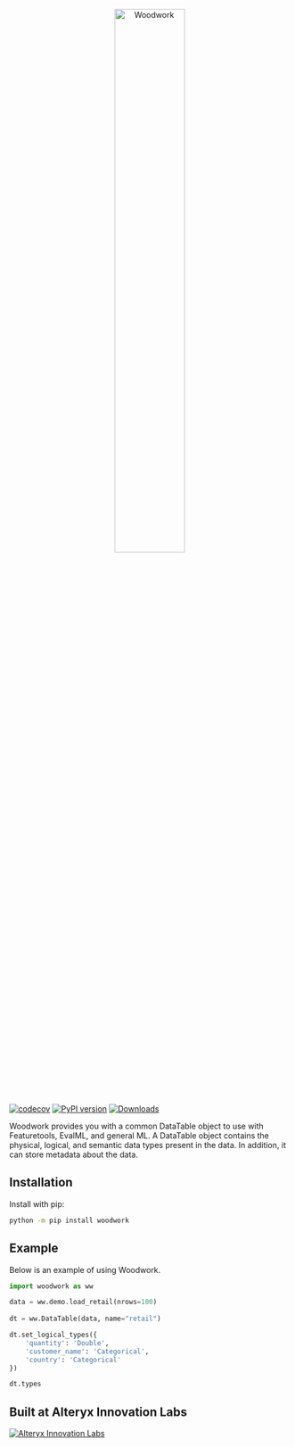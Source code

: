 <p align="center"><img width=50% src="https://raw.githubusercontent.com/FeatureLabs/woodwork/add_docs/docs/source/images/woodwork_light.png?token=ABA3QOJZIMGTSN4NPXAVSYC7O53OG" alt="Woodwork" /></p>

[![codecov](https://codecov.io/gh/FeatureLabs/woodwork/branch/main/graph/badge.svg?token=KJCKMREBDP)](https://codecov.io/gh/FeatureLabs/woodwork)
[![PyPI version](https://badge.fury.io/py/woodwork.svg?maxAge=2592000)](https://badge.fury.io/py/woodwork)
[![Downloads](https://pepy.tech/badge/woodwork/month)](https://pepy.tech/project/woodwork/month)

Woodwork provides you with a common DataTable object to use with Featuretools, EvalML, and general ML. A DataTable object contains the physical, logical, and semantic data types present in the data. In addition, it can store metadata about the data.

## Installation

Install with pip:

```bash
python -m pip install woodwork
```

## Example

Below is an example of using Woodwork.

```python
import woodwork as ww

data = ww.demo.load_retail(nrows=100)
     
dt = ww.DataTable(data, name="retail")

dt.set_logical_types({
    'quantity': 'Double',
    'customer_name': 'Categorical',
    'country': 'Categorical'
})

dt.types
```

## Built at Alteryx Innovation Labs

<a href="https://www.alteryx.com/innovation-labs">
    <img src="https://evalml-web-images.s3.amazonaws.com/alteryx_innovation_labs.png" alt="Alteryx Innovation Labs" />
</a>
